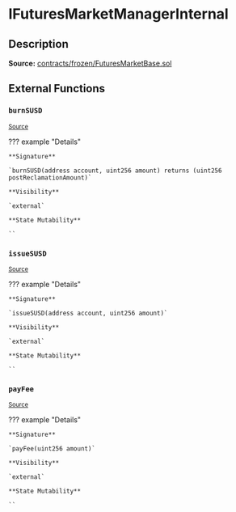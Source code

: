 # IFuturesMarketManagerInternal

## Description

**Source:** [contracts/frozen/FuturesMarketBase.sol](https://github.com/Synthetixio/synthetix/tree/v2.94.1/contracts/frozen/FuturesMarketBase.sol)

## External Functions

### `burnSUSD`

<sub>[Source](https://github.com/Synthetixio/synthetix/tree/v2.94.1/contracts/frozen/FuturesMarketBase.sol#L75)</sub>

??? example "Details"

    **Signature**

    `burnSUSD(address account, uint256 amount) returns (uint256 postReclamationAmount)`

    **Visibility**

    `external`

    **State Mutability**

    ``

### `issueSUSD`

<sub>[Source](https://github.com/Synthetixio/synthetix/tree/v2.94.1/contracts/frozen/FuturesMarketBase.sol#L73)</sub>

??? example "Details"

    **Signature**

    `issueSUSD(address account, uint256 amount)`

    **Visibility**

    `external`

    **State Mutability**

    ``

### `payFee`

<sub>[Source](https://github.com/Synthetixio/synthetix/tree/v2.94.1/contracts/frozen/FuturesMarketBase.sol#L77)</sub>

??? example "Details"

    **Signature**

    `payFee(uint256 amount)`

    **Visibility**

    `external`

    **State Mutability**

    ``
